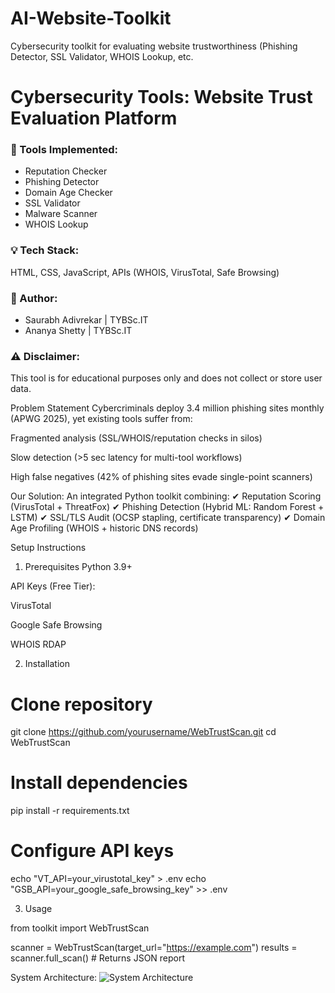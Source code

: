 # AI-Website-Toolkit
Cybersecurity toolkit for evaluating website trustworthiness (Phishing Detector, SSL Validator, WHOIS Lookup, etc.
# Cybersecurity Tools: Website Trust Evaluation Platform

### 🔐 Tools Implemented:
- Reputation Checker
- Phishing Detector
- Domain Age Checker
- SSL Validator
- Malware Scanner
- WHOIS Lookup

### 💡 Tech Stack:
HTML, CSS, JavaScript, APIs (WHOIS, VirusTotal, Safe Browsing)

### 📌 Author:
- Saurabh Adivrekar | TYBSc.IT 
- Ananya Shetty | TYBSc.IT 

### ⚠️ Disclaimer:
This tool is for educational purposes only and does not collect or store user data.

Problem Statement
Cybercriminals deploy 3.4 million phishing sites monthly (APWG 2025), yet existing tools suffer from:

Fragmented analysis (SSL/WHOIS/reputation checks in silos)

Slow detection (>5 sec latency for multi-tool workflows)

High false negatives (42% of phishing sites evade single-point scanners)

Our Solution:
An integrated Python toolkit combining:
✔ Reputation Scoring (VirusTotal + ThreatFox)
✔ Phishing Detection (Hybrid ML: Random Forest + LSTM)
✔ SSL/TLS Audit (OCSP stapling, certificate transparency)
✔ Domain Age Profiling (WHOIS + historic DNS records)

Setup Instructions
1. Prerequisites
Python 3.9+

API Keys (Free Tier):

VirusTotal

Google Safe Browsing

WHOIS RDAP

2. Installation

# Clone repository
git clone https://github.com/yourusername/WebTrustScan.git
cd WebTrustScan

# Install dependencies
pip install -r requirements.txt

# Configure API keys
echo "VT_API=your_virustotal_key" > .env
echo "GSB_API=your_google_safe_browsing_key" >> .env

3. Usage

from toolkit import WebTrustScan

scanner = WebTrustScan(target_url="https://example.com")
results = scanner.full_scan()  # Returns JSON report

  System Architecture:
 ![System Architecture](https://github.com/user-attachments/assets/019f62af-af81-498e-82a7-cd517821d0ff)


 
